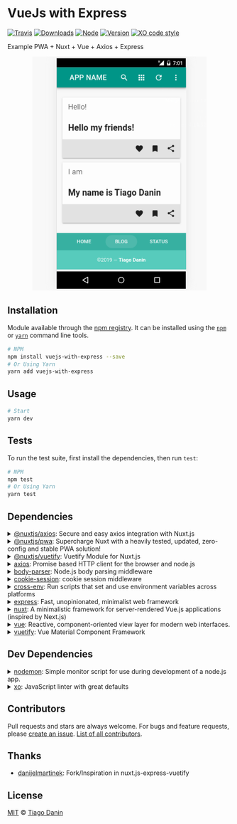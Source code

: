 # VueJs with Express

[![Travis](https://img.shields.io/travis/TiagoDanin/VueJs-with-Express.svg?branch=master&style=flat-square)](https://travis-ci.org/TiagoDanin/VueJs-with-Express) [![Downloads](https://img.shields.io/npm/dt/vuejs-with-express.svg?style=flat-square)](https://npmjs.org/package/vuejs-with-express) [![Node](https://img.shields.io/node/v/vuejs-with-express.svg?style=flat-square)](https://npmjs.org/package/vuejs-with-express) [![Version](https://img.shields.io/npm/v/vuejs-with-express.svg?style=flat-square)](https://npmjs.org/package/vuejs-with-express) [![XO code style](https://img.shields.io/badge/code%20style-XO-red.svg?style=flat-square)](https://github.com/xojs/xo) 

Example PWA + Nuxt + Vue + Axios + Express

<p align="center"><img src="screenshot.png"></p>

## Installation

Module available through the [npm registry](https://www.npmjs.com/). It can be installed using the  [`npm`](https://docs.npmjs.com/getting-started/installing-npm-packages-locally) or [`yarn`](https://yarnpkg.com/en/) command line tools.

```sh
# NPM
npm install vuejs-with-express --save
# Or Using Yarn
yarn add vuejs-with-express
```

## Usage

```sh
# Start
yarn dev
```

## Tests

To run the test suite, first install the dependencies, then run `test`:

```sh
# NPM
npm test
# Or Using Yarn
yarn test
```

## Dependencies

<details>
	<summary><a href="https://ghub.io/@nuxtjs/axios">@nuxtjs/axios</a>: Secure and easy axios integration with Nuxt.js</summary>
	<b>Author</b>: alexchopin, atinux, clarkdo, galvez, nuxt.bot, pi0</br>
	<b>License</b>: MIT</br>
	<b>Version</b>: ^5.9.0
</details>
<details>
	<summary><a href="https://ghub.io/@nuxtjs/pwa">@nuxtjs/pwa</a>: Supercharge Nuxt with a heavily tested, updated, zero-config and stable PWA solution!</summary>
	<b>Author</b>: galvez, nuxt.bot, clarkdo, pi0, atinux, alexchopin</br>
	<b>License</b>: </br>
	<b>Version</b>: 3.0.0-beta.19
</details>
<details>
	<summary><a href="https://ghub.io/@nuxtjs/vuetify">@nuxtjs/vuetify</a>: Vuetify Module for Nuxt.js</summary>
	<b>Author</b>: aldarund, alexchopin, atinux, clarkdo, galvez, kevinmarrec, nuxt.bot, pi0</br>
	<b>License</b>: MIT</br>
	<b>Version</b>: ^1.6.3
</details>
<details>
	<summary><a href="https://ghub.io/axios">axios</a>: Promise based HTTP client for the browser and node.js</summary>
	<b>Author</b>: Matt Zabriskie</br>
	<b>License</b>: MIT</br>
	<b>Version</b>: ^0.19.0
</details>
<details>
	<summary><a href="https://ghub.io/body-parser">body-parser</a>: Node.js body parsing middleware</summary>
	<b>Author</b>: dougwilson</br>
	<b>License</b>: MIT</br>
	<b>Version</b>: 1.19.0
</details>
<details>
	<summary><a href="https://ghub.io/cookie-session">cookie-session</a>: cookie session middleware</summary>
	<b>Author</b>: fishrock123, tjholowaychuk, dougwilson, jongleberry, defunctzombie</br>
	<b>License</b>: MIT</br>
	<b>Version</b>: 1.3.3
</details>
<details>
	<summary><a href="https://ghub.io/cross-env">cross-env</a>: Run scripts that set and use environment variables across platforms</summary>
	<b>Author</b>: Kent C. Dodds</br>
	<b>License</b>: MIT</br>
	<b>Version</b>: ^6.0.3
</details>
<details>
	<summary><a href="https://ghub.io/express">express</a>: Fast, unopinionated, minimalist web framework</summary>
	<b>Author</b>: TJ Holowaychuk</br>
	<b>License</b>: MIT</br>
	<b>Version</b>: ^4.17.1
</details>
<details>
	<summary><a href="https://ghub.io/nuxt">nuxt</a>: A minimalistic framework for server-rendered Vue.js applications (inspired by Next.js)</summary>
	<b>Author</b>: atinux</br>
	<b>License</b>: MIT</br>
	<b>Version</b>: ^2.11.0
</details>
<details>
	<summary><a href="https://ghub.io/vue">vue</a>: Reactive, component-oriented view layer for modern web interfaces.</summary>
	<b>Author</b>: Evan You</br>
	<b>License</b>: MIT</br>
	<b>Version</b>: ^2.6.10
</details>
<details>
	<summary><a href="https://ghub.io/vuetify">vuetify</a>: Vue Material Component Framework</summary>
	<b>Author</b>: John Leider</br>
	<b>License</b>: MIT</br>
	<b>Version</b>: 2.1.15
</details>

## Dev Dependencies

<details>
	<summary><a href="https://ghub.io/nodemon">nodemon</a>: Simple monitor script for use during development of a node.js app.</summary>
	<b>Author</b>: Remy Sharp</br>
	<b>License</b>: MIT</br>
	<b>Version</b>: ^2.0.2
</details>
<details>
	<summary><a href="https://ghub.io/xo">xo</a>: JavaScript linter with great defaults</summary>
	<b>Author</b>: Sindre Sorhus</br>
	<b>License</b>: MIT</br>
	<b>Version</b>: ^0.25.3
</details>

## Contributors

Pull requests and stars are always welcome. For bugs and feature requests, please [create an issue](https://github.com/TiagoDanin/VueJs-with-Express/issues). [List of all contributors](https://github.com/TiagoDanin/VueJs-with-Express/graphs/contributors).

## Thanks

- [danijelmartinek](https://github.com/danijelmartinek/nuxt.js-express-vuetify): Fork/Inspiration in nuxt.js-express-vuetify

## License

[MIT](LICENSE) © [Tiago Danin](https://tiagodanin.github.io)